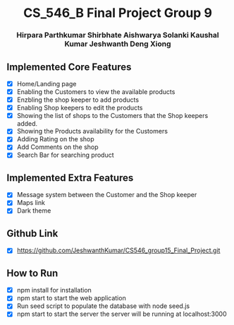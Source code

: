 <h1 align="center">CS_546_B Final Project Group 9</h1>
<h3 align="center"> Hirpara Parthkumar Shirbhate Aishwarya Solanki Kaushal Kumar Jeshwanth Deng Xiong  </h3>

## Implemented Core Features

-   [x] Home/Landing page 
-   [x] Enabling the Customers to view the available products
-   [x] Enzbling the shop keeper to add products
-   [x] Enabling Shop keepers to edit the products
-   [x] Showing the list of shops to the Customers that the Shop keepers added.
-   [x] Showing the Products availability for the Customers
-   [x] Adding Rating on the shop
-   [x] Add Comments on the shop
-   [x] Search Bar for searching product

## Implemented Extra Features

-   [x] Message system between the Customer and the Shop keeper
-   [x] Maps link 
-   [x] Dark theme 

## Github Link

-   [x] https://github.com/JeshwanthKumar/CS546_group15_Final_Project.git

## How to Run

-   [x] npm install for installation
-   [x] npm start to start the web application
-   [x] Run seed script to populate the database with node seed.js
-   [x] npm start to start the server the server will be running at localhost:3000
